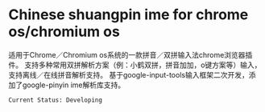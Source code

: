 # Chinese shuangpin ime for chrome os/chromium os

适用于Chrome／Chromium os系统的一款拼音／双拼输入法chrome浏览器插件。
支持多种常用双拼解析方案（例：小鹤双拼，拼音加加，o键方案等）输入，支持离线／在线拼音解析支持。
基于google-input-tools输入框架二次开发，添加了google-pinyin ime解析库支持。

`Current Status: Developing`